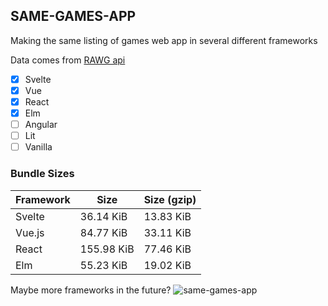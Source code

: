 ## SAME-GAMES-APP

Making the same listing of games web app in several different frameworks

Data comes from [RAWG api](https://rawg.io/apidocs)

- [x] Svelte
- [x] Vue
- [x] React
- [x] Elm
- [ ] Angular
- [ ] Lit
- [ ] Vanilla

### Bundle Sizes
| Framework | Size       | Size (gzip) |
|-----------|------------|-------------|
| Svelte    | 36.14 KiB  | 13.83 KiB   |
| Vue.js    | 84.77 KiB  | 33.11 KiB   |
| React     | 155.98 KiB | 77.46 KiB   |
| Elm       | 55.23 KiB  | 19.02 KiB   |

Maybe more frameworks in the future?
![same-games-app](https://user-images.githubusercontent.com/16294244/169708966-4e9cdd2e-7efb-417b-bf39-bc6a4941668e.png)
